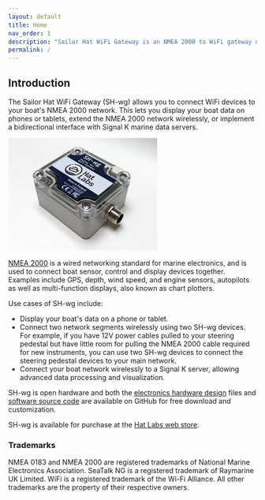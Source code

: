 ```yaml
---
layout: default
title: Home
nav_order: 1
description: "Sailor Hat WiFi Gateway is an NMEA 2000 to WiFi gateway device that supports bidirectional communication."
permalink: /
---
```


## Introduction

The Sailor Hat WiFi Gateway (SH-wg) allows you to connect WiFi devices to your boat's NMEA 2000 network.
This lets you display your boat data on phones or tablets, extend the NMEA 2000 network wirelessly, or implement a bidirectional interface with Signal K marine data servers.

<img src="media/sh-wg_photo_45deg.jpg" width="60%" />

[NMEA 2000](https://en.wikipedia.org/wiki/NMEA_2000) is a wired networking standard for marine electronics, and is used to connect boat sensor, control and display devices together.
Examples include GPS, depth, wind speed, and engine sensors, autopilots as well as multi-function displays, also known as chart plotters.

Use cases of SH-wg include:

- Display your boat's data on a phone or tablet.
- Connect two network segments wirelessly using two SH-wg devices.
  For example, if you have 12V power cables pulled to your steering pedestal but have little room for pulling the NMEA 2000 cable required for new instruments, you can use two SH-wg devices to connect the steering pedestal devices to your main network.
- Connect your boat network wirelessly to a Signal K server, allowing advanced data processing and visualization.

SH-wg is open hardware and both the [electronics hardware design](https://github.com/hatlabs/SH-wg-hardware) files and [software source code](https://github.com/hatlabs/SH-wg-firmware) are available on GitHub for free download and customization.

SH-wg is available for purchase at the [Hat Labs web store](https://hatlabs.fi/product/sh-wg/).

### Trademarks

NMEA 0183 and NMEA 2000 are registered trademarks of National Marine Electronics Association.
SeaTalk NG is a registered trademark of Raymarine UK Limited.
WiFi is a registered trademark of the Wi-Fi Alliance.
All other trademarks are the property of their respective owners.
